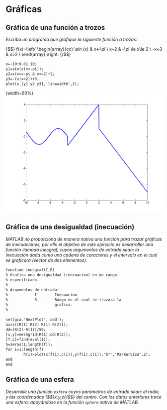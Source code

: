 ﻿# Gráficas

## Gráfica de una función a trozos

*Escriba un programa que grafique la siguiente función a trozos:*

{$$}
f(x)=\left\{ 
\begin{array}{cc}
\sin (x) & x<-\pi   \\
x+2 & -\pi \le x\le 2  \\
-x+3 & x>2  \\
\end{array} \right.
{/$$}

    x=-10:0.01:10;
    y1=sin(x(x<-pi));
    y2=x(x>=-pi & x<=2)+2;
    y3=-(x(x>2))+3;
    plot(x,[y1 y2 y3],'linewidth',2);


{width=60%}
![](images/graf_trozos.png)

## Gráfica de una desigualdad (inecuación)

*MATLAB no proporciona de manera nativa una función para trazar gráficas
de inecuaciones, por ello el objetivo de este ejercicio es desarrollar
una función llamada inecgraf, cuyos argumentos de entrada sean: la
inecuación dada como una cadena de caracteres y el intervalo en el cual
se graficará (vector de dos elementos).*

    function inecgraf(I,R)
    % Grafica una desigualdad (inecuacion) en un rango
    % especificado.
    %
    % Argumentos de entrada:
    %            I    -   Inecuacion
    %            R    -   Rango en el cual se trazara la
    %                     grafica.
    %

    set(gca,'NextPlot','add'); 
    axis([R(1) R(2) R(1) R(2)]);
    dd=(R(2)-R(1))/50;
    [x,y]=meshgrid(R(1):dd:R(2));
    [f,c]=find(eval(I));
    h=zeros(1,length(f));
    for i=1:length(f)
            h(i)=plot(x(f(i),c(i)),y(f(i),c(i)),'b*','MarkerSize',2);
    end
    end

## Gráfica de una esfera

*Desarrolle una función `esfera` cuyos parámetros de entrada sean: el
radio, y las coordenadas {$$}x,y,z{/$$} del centro. Con los datos anteriores
trace una esfera, apoyándose en la función `sphere` nativa de MATLAB.*
